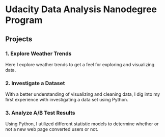 # Udacity Data Analysis Nanodegree Program

## **Projects**
### **1. Explore Weather Trends**
Here I explore weather trends to get a feel for exploring and visualizing data.

### **2. Investigate a Dataset**
With a better understanding of visualizing and cleaning data, I dig into my first experience with investigating a data set using Python.

### **3. Analyze A/B Test Results**
Using Python, I utilized different statistic models to determine whether or not a new web page converted users or not.
